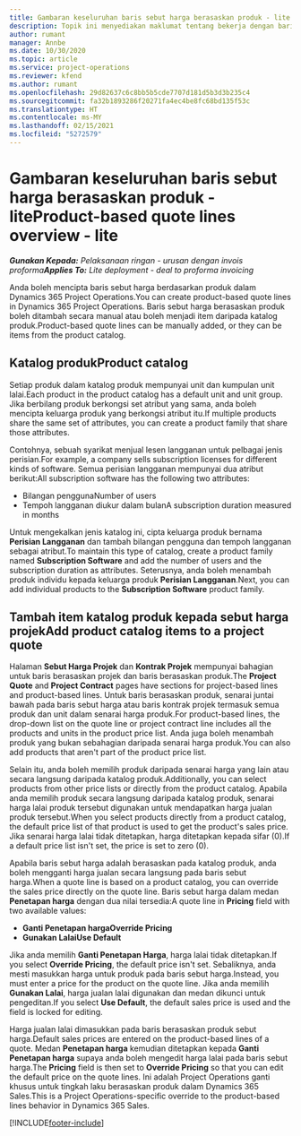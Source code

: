 ```yaml
---
title: Gambaran keseluruhan baris sebut harga berasaskan produk - lite
description: Topik ini menyediakan maklumat tentang bekerja dengan baris sebut harga berasaskan produk.
author: rumant
manager: Annbe
ms.date: 10/30/2020
ms.topic: article
ms.service: project-operations
ms.reviewer: kfend
ms.author: rumant
ms.openlocfilehash: 29d82637c6c8bb5b5cde7707d181d5b3d3b235c4
ms.sourcegitcommit: fa32b1893286f20271fa4ec4be8fc68bd135f53c
ms.translationtype: HT
ms.contentlocale: ms-MY
ms.lasthandoff: 02/15/2021
ms.locfileid: "5272579"
---
```

# <a name="product-based-quote-lines-overview---lite"></a><span data-ttu-id="0bc88-103">Gambaran keseluruhan baris sebut harga berasaskan produk - lite</span><span class="sxs-lookup"><span data-stu-id="0bc88-103">Product-based quote lines overview - lite</span></span>

<span data-ttu-id="0bc88-104">_**Gunakan Kepada:** Pelaksanaan ringan - urusan dengan invois proforma_</span><span class="sxs-lookup"><span data-stu-id="0bc88-104">_**Applies To:** Lite deployment - deal to proforma invoicing_</span></span>

<span data-ttu-id="0bc88-105">Anda boleh mencipta baris sebut harga berdasarkan produk dalam Dynamics 365 Project Operations.</span><span class="sxs-lookup"><span data-stu-id="0bc88-105">You can create product-based quote lines in Dynamics 365 Project Operations.</span></span> <span data-ttu-id="0bc88-106">Baris sebut harga berasaskan produk boleh ditambah secara manual atau boleh menjadi item daripada katalog produk.</span><span class="sxs-lookup"><span data-stu-id="0bc88-106">Product-based quote lines can be manually added, or they can be items from the product catalog.</span></span>

## <a name="product-catalog"></a><span data-ttu-id="0bc88-107">Katalog produk</span><span class="sxs-lookup"><span data-stu-id="0bc88-107">Product catalog</span></span>

<span data-ttu-id="0bc88-108">Setiap produk dalam katalog produk mempunyai unit dan kumpulan unit lalai.</span><span class="sxs-lookup"><span data-stu-id="0bc88-108">Each product in the product catalog has a default unit and unit group.</span></span> <span data-ttu-id="0bc88-109">Jika berbilang produk berkongsi set atribut yang sama, anda boleh mencipta keluarga produk yang berkongsi atribut itu.</span><span class="sxs-lookup"><span data-stu-id="0bc88-109">If multiple products share the same set of attributes, you can create a product family that share those attributes.</span></span> 

<span data-ttu-id="0bc88-110">Contohnya, sebuah syarikat menjual lesen langganan untuk pelbagai jenis perisian.</span><span class="sxs-lookup"><span data-stu-id="0bc88-110">For example, a company sells subscription licenses for different kinds of software.</span></span> <span data-ttu-id="0bc88-111">Semua perisian langganan mempunyai dua atribut berikut:</span><span class="sxs-lookup"><span data-stu-id="0bc88-111">All subscription software has the following two attributes:</span></span>

- <span data-ttu-id="0bc88-112">Bilangan pengguna</span><span class="sxs-lookup"><span data-stu-id="0bc88-112">Number of users</span></span>
- <span data-ttu-id="0bc88-113">Tempoh langganan diukur dalam bulan</span><span class="sxs-lookup"><span data-stu-id="0bc88-113">A subscription duration measured in months</span></span>

<span data-ttu-id="0bc88-114">Untuk mengekalkan jenis katalog ini, cipta keluarga produk bernama **Perisian Langganan** dan tambah bilangan pengguna dan tempoh langganan sebagai atribut.</span><span class="sxs-lookup"><span data-stu-id="0bc88-114">To maintain this type of catalog, create a product family named **Subscription Software** and add the number of users and the subscription duration as attributes.</span></span> <span data-ttu-id="0bc88-115">Seterusnya, anda boleh menambah produk individu kepada keluarga produk **Perisian Langganan**.</span><span class="sxs-lookup"><span data-stu-id="0bc88-115">Next, you can add individual products to the **Subscription Software** product family.</span></span>

## <a name="add-product-catalog-items-to-a-project-quote"></a><span data-ttu-id="0bc88-116">Tambah item katalog produk kepada sebut harga projek</span><span class="sxs-lookup"><span data-stu-id="0bc88-116">Add product catalog items to a project quote</span></span>

<span data-ttu-id="0bc88-117">Halaman **Sebut Harga Projek** dan **Kontrak Projek** mempunyai bahagian untuk baris berasaskan projek dan baris berasaskan produk.</span><span class="sxs-lookup"><span data-stu-id="0bc88-117">The **Project Quote** and **Project Contract** pages have sections for project-based lines and product-based lines.</span></span> <span data-ttu-id="0bc88-118">Untuk baris berasaskan produk, senarai juntai bawah pada baris sebut harga atau baris kontrak projek termasuk semua produk dan unit dalam senarai harga produk.</span><span class="sxs-lookup"><span data-stu-id="0bc88-118">For product-based lines, the drop-down list on the quote line or project contract line includes all the products and units in the product price list.</span></span> <span data-ttu-id="0bc88-119">Anda juga boleh menambah produk yang bukan sebahagian daripada senarai harga produk.</span><span class="sxs-lookup"><span data-stu-id="0bc88-119">You can also add products that aren't part of the product price list.</span></span>

<span data-ttu-id="0bc88-120">Selain itu, anda boleh memilih produk daripada senarai harga yang lain atau secara langsung daripada katalog produk.</span><span class="sxs-lookup"><span data-stu-id="0bc88-120">Additionally, you can select products from other price lists or directly from the product catalog.</span></span> <span data-ttu-id="0bc88-121">Apabila anda memilih produk secara langsung daripada katalog produk, senarai harga lalai produk tersebut digunakan untuk mendapatkan harga jualan produk tersebut.</span><span class="sxs-lookup"><span data-stu-id="0bc88-121">When you select products directly from a product catalog, the default price list of that product is used to get the product's sales price.</span></span> <span data-ttu-id="0bc88-122">Jika senarai harga lalai tidak ditetapkan, harga ditetapkan kepada sifar (0).</span><span class="sxs-lookup"><span data-stu-id="0bc88-122">If a default price list isn't set, the price is set to zero (0).</span></span>

<span data-ttu-id="0bc88-123">Apabila baris sebut harga adalah berasaskan pada katalog produk, anda boleh mengganti harga jualan secara langsung pada baris sebut harga.</span><span class="sxs-lookup"><span data-stu-id="0bc88-123">When a quote line is based on a product catalog, you can override the sales price directly on the quote line.</span></span> <span data-ttu-id="0bc88-124">Baris sebut harga dalam medan **Penetapan harga** dengan dua nilai tersedia:</span><span class="sxs-lookup"><span data-stu-id="0bc88-124">A quote line in **Pricing** field with two available values:</span></span>

- <span data-ttu-id="0bc88-125">**Ganti Penetapan harga**</span><span class="sxs-lookup"><span data-stu-id="0bc88-125">**Override Pricing**</span></span>
- <span data-ttu-id="0bc88-126">**Gunakan Lalai**</span><span class="sxs-lookup"><span data-stu-id="0bc88-126">**Use Default**</span></span>

<span data-ttu-id="0bc88-127">Jika anda memilih **Ganti Penetapan Harga**, harga lalai tidak ditetapkan.</span><span class="sxs-lookup"><span data-stu-id="0bc88-127">If you select **Override Pricing**, the default price isn't set.</span></span> <span data-ttu-id="0bc88-128">Sebaliknya, anda mesti masukkan harga untuk produk pada baris sebut harga.</span><span class="sxs-lookup"><span data-stu-id="0bc88-128">Instead, you must enter a price for the product on the quote line.</span></span> <span data-ttu-id="0bc88-129">Jika anda memilih **Gunakan Lalai**, harga jualan lalai digunakan dan medan dikunci untuk pengeditan.</span><span class="sxs-lookup"><span data-stu-id="0bc88-129">If you select **Use Default**, the default sales price is used and the field is locked for editing.</span></span>

<span data-ttu-id="0bc88-130">Harga jualan lalai dimasukkan pada baris berasaskan produk sebut harga.</span><span class="sxs-lookup"><span data-stu-id="0bc88-130">Default sales prices are entered on the product-based lines of a quote.</span></span> <span data-ttu-id="0bc88-131">Medan **Penetapan harga** kemudian ditetapkan kepada **Ganti Penetapan harga** supaya anda boleh mengedit harga lalai pada baris sebut harga.</span><span class="sxs-lookup"><span data-stu-id="0bc88-131">The **Pricing** field is then set to **Override Pricing** so that you can edit the default price on the quote lines.</span></span> <span data-ttu-id="0bc88-132">Ini adalah Project Operations ganti khusus untuk tingkah laku berasaskan produk dalam Dynamics 365 Sales.</span><span class="sxs-lookup"><span data-stu-id="0bc88-132">This is a Project Operations-specific override to the product-based lines behavior in Dynamics 365 Sales.</span></span>


[!INCLUDE[footer-include](../../includes/footer-banner.md)]